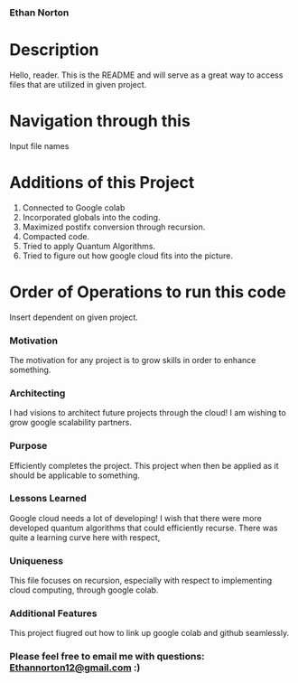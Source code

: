 ### Ethan Norton

# Description 

Hello, reader. This is the README and will serve as a great way to access files that are utilized in given project.

# Navigation through this 

Input file names

# Additions of this Project 

1. Connected to Google colab
2. Incorporated globals into the coding.
3. Maximized postifx conversion through recursion.
4. Compacted code.
5. Tried to apply Quantum Algorithms.
6. Tried to figure out how google cloud fits into the picture. 

# Order of Operations to run this code

Insert dependent on given project.
 
 ### Motivation 
 
The motivation for any project is to grow skills in order to enhance something. 
  
 ### Architecting 

I had visions to architect future projects through the cloud! I am wishing to grow google scalability partners. 

### Purpose

Efficiently completes the project. This project when then be applied as it should be applicable to something. 

### Lessons Learned

Google cloud needs a lot of developing! I wish that there were more developed quantum algorithms that could efficiently recurse.
There was quite a learning curve here with respect, 

### Uniqueness

This file focuses on recursion, especially with respect to implementing cloud computing, through google colab. 

### Additional Features

This project fiugred out how to link up google colab and github seamlessly.

### Please feel free to email me with questions: Ethannorton12@gmail.com :)

